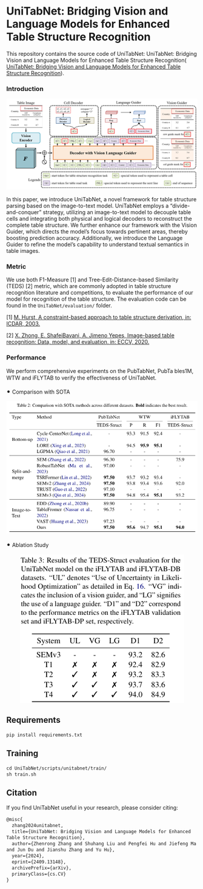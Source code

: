 # UniTabNet: Bridging Vision and Language Models for Enhanced Table Structure Recognition

This repository contains the source code of UniTabNet: UniTabNet: Bridging Vision and Language Models for Enhanced Table Structure Recognition([ UniTabNet: Bridging Vision and Language Models for Enhanced Table Structure Recognition](https://arxiv.org/abs/2409.13148)).

### Introduction

<p align="center">
  <img src="./images/UniTabNet.png" alt="UniTabNet">
</p>
 In this paper, we introduce UniTabNet, a novel framework for table structure parsing based on the image-to-text model. UniTabNet employs a “divide-and-conquer” strategy, utilizing an image-to-text model to decouple table cells and integrating both physical and logical decoders to reconstruct the complete table structure. We further enhance our framework with the Vision Guider, which directs the model’s focus towards pertinent areas, thereby boosting prediction accuracy. Additionally, we introduce the Language Guider to refine the model’s capability to understand textual semantics in table images. 



### Metric

We use both F1-Measure [1] and Tree-Edit-Distance-based Similarity (TEDS) [2] metric, which are commonly adopted in table structure recognition literature and competitions, to evaluate the performance of our model for recognition of the table structure. The evaluation code can be found in the `UniTabNet/evaluation/` folder.

[1] [M. Hurst, A constraint-based approach to table structure derivation, in: ICDAR, 2003.](https://ieeexplore.ieee.org/document/1227792)

[2] [X. Zhong, E. ShafeiBavani, A. Jimeno Yepes, Image-based table recognition: Data, model, and evaluation, in: ECCV, 2020.](https://www.ecva.net/papers/eccv_2020/papers_ECCV/papers/123660562.pdf)



### Performance

We perform comprehensive experiments on the PubTabNet, PubTa bles1M, WTW and iFLYTAB to verify the eﬀectiveness of UniTabNet.

<span style="font-size: 20px;">•</span> Comparison with SOTA

<p align="center">
  <img src="./images/Comparison_with_SOTA.png" alt="Comparison_with_SOTA">
</p>



<span style="font-size: 20px;">•</span> Ablation Study

<p align="center">
  <img src="./images/Ablation_Study.png" alt="Ablation_Study">
</p>

## Requirements



```
pip install requirements.txt
```



## Training



```
cd UniTabNet/scripts/unitabnet/train/
sh train.sh
```



## Citation



If you find UniTabNet useful in your research, please consider citing:

```
@misc{
  zhang2024unitabnet,
  title={UniTabNet: Bridging Vision and Language Models for Enhanced Table Structure Recognition}, 
  author={Zhenrong Zhang and Shuhang Liu and Pengfei Hu and Jiefeng Ma and Jun Du and Jianshu Zhang and Yu Hu},
  year={2024},
  eprint={2409.13148},
  archivePrefix={arXiv},
  primaryClass={cs.CV}
}
```
